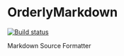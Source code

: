 # OrderlyMarkdown
[![Build status](https://ci.appveyor.com/api/projects/status/ubiwrb990iqn4fjy?svg=true)](https://ci.appveyor.com/project/alastairgould/orderlymarkdown)

Markdown Source Formatter
